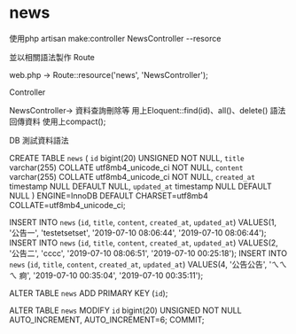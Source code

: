 # news

使用php artisan make:controller NewsController --resorce

並以相關語法製作
Route

web.php ->
Route::resource('news', 'NewsController');

Controller

NewsController->
資料查詢刪除等 用上Eloquent::find(id)、all()、delete() 語法
回傳資料 使用上compact();


DB 測試資料語法


CREATE TABLE `news` (
  `id` bigint(20) UNSIGNED NOT NULL,
  `title` varchar(255) COLLATE utf8mb4_unicode_ci NOT NULL,
  `content` varchar(255) COLLATE utf8mb4_unicode_ci NOT NULL,
  `created_at` timestamp NULL DEFAULT NULL,
  `updated_at` timestamp NULL DEFAULT NULL
) ENGINE=InnoDB DEFAULT CHARSET=utf8mb4 COLLATE=utf8mb4_unicode_ci;

INSERT INTO `news` (`id`, `title`, `content`, `created_at`, `updated_at`) VALUES(1, '公告一', 'testetsetset', '2019-07-10 08:06:44', '2019-07-10 08:06:44');
INSERT INTO `news` (`id`, `title`, `content`, `created_at`, `updated_at`) VALUES(2, '公告二', 'cccc', '2019-07-10 08:06:51', '2019-07-10 00:25:18');
INSERT INTO `news` (`id`, `title`, `content`, `created_at`, `updated_at`) VALUES(4, '公告公告', 'ㄟㄟㄟ 痾', '2019-07-10 00:35:04', '2019-07-10 00:35:11');

ALTER TABLE `news`
  ADD PRIMARY KEY (`id`);

ALTER TABLE `news`
  MODIFY `id` bigint(20) UNSIGNED NOT NULL AUTO_INCREMENT, AUTO_INCREMENT=6;
COMMIT;
